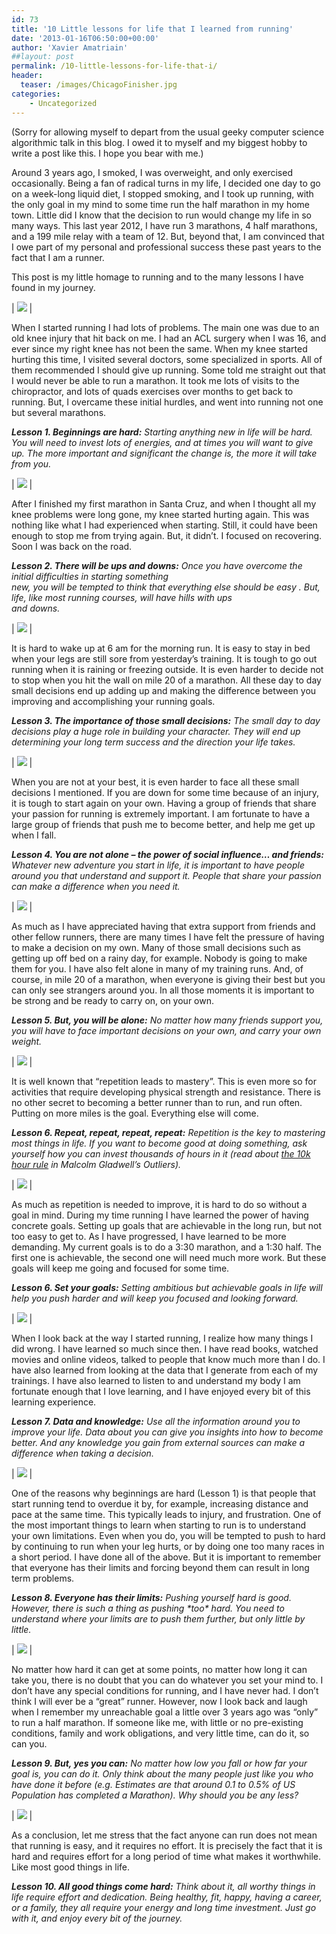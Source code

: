 ```yaml
---
id: 73
title: '10 Little lessons for life that I learned from running'
date: '2013-01-16T06:50:00+00:00'
author: 'Xavier Amatriain'
##layout: post
permalink: /10-little-lessons-for-life-that-i/
header:
  teaser: /images/ChicagoFinisher.jpg
categories:
    - Uncategorized
---
```


(Sorry for allowing myself to depart from the usual geeky computer science algorithmic talk in this blog. I owed it to myself and my biggest hobby to write a post like this. I hope you bear with me.)

Around 3 years ago, I smoked, I was overweight, and only exercised occasionally. Being a fan of radical turns in my life, I decided one day to go on a week-long liquid diet, I stopped smoking, and I took up running, with the only goal in my mind to some time run the half marathon in my home town. Little did I know that the decision to run would change my life in so many ways. This last year 2012, I have run 3 marathons, 4 half marathons, and a 199 mile relay with a team of 12. But, beyond that, I am convinced that I owe part of my personal and professional success these past years to the fact that I am a runner.

This post is my little homage to running and to the many lessons I have found in my journey.

| ![](/blog/images/ChicagoFinisher.jpg) |

When I started running I had lots of problems. The main one was due to an old knee injury that hit back on me. I had an ACL surgery when I was 16, and ever since my right knee has not been the same. When my knee started hurting this time, I visited several doctors, some specialized in sports. All of them recommended I should give up running. Some told me straight out that I would never be able to run a marathon. It took me lots of visits to the chiropractor, and lots of quads exercises over months to get back to running. But, I overcame these initial hurdles, and went into running not one but several marathons.

***Lesson 1. Beginnings are hard:** Starting anything new in life will be hard. You will need to invest lots of energies, and at times you will want to give up. The more important and significant the change is, the more it will take from you.*

| ![](/blog/images/97632-082-020f.jpg) | 

After I finished my first marathon in Santa Cruz, and when I thought all my knee problems were long gone, my knee started hurting again. This was nothing like what I had experienced when starting. Still, it could have been enough to stop me from trying again. But, it didn’t. I focused on recovering. Soon I was back on the road.

 ***Lesson 2. There will be ups and downs:*** *Once you have overcome the initial difficulties in starting something  
 new, you will be tempted to think that everything else should be easy . But, life, like most running courses, will have hills with ups  
 and downs.*

| ![](/blog/images/Los3Mosqueteros.jpg) |

It is hard to wake up at 6 am for the morning run. It is easy to stay in bed when your legs are still sore from yesterday’s training. It is tough to go out running when it is raining or freezing outside. It is even harder to decide not to stop when you hit the wall on mile 20 of a marathon. All these day to day small decisions end up adding up and making the difference between you improving and accomplishing your running goals.

***Lesson 3. The importance of those small decisions:** The small day to day decisions play a huge role in building your character. They will end up determining your long term success and the direction your life takes.*

| ![](http://localhost:8080/wordpress/wp-content/uploads/2022/06/Sacramento.jpg) |

When you are not at your best, it is even harder to face all these small decisions I mentioned. If you are down for some time because of an injury, it is tough to start again on your own. Having a group of friends that share your passion for running is extremely important. I am fortunate to have a large group of friends that push me to become better, and help me get up when I fall.

***Lesson 4. You are not alone – the power of social influence… and friends:** Whatever new adventure you start in life, it is important to have people around you that understand and support it. People that share your passion can make a difference when you need it.*

| ![](/blog/images/723255-1001-0002s.jpg) |

As much as I have appreciated having that extra support from friends and other fellow runners, there are many times I have felt the pressure of having to make a decision on my own. Many of those small decisions such as getting up off bed on a rainy day, for example. Nobody is going to make them for you. I have also felt alone in many of my training runs. And, of course, in mile 20 of a marathon, when everyone is giving their best but you can only see strangers around you. In all those moments it is important to be strong and be ready to carry on, on your own.

***Lesson 5. But, you will be alone:** No matter how many friends support you, you will have to face important decisions on your own, and carry your own weight.*

| ![](/blog/images/Relay.jpg) |

It is well known that “repetition leads to mastery”. This is even more so for activities that require developing physical strength and resistance. There is no other secret to becoming a better runner than to run, and run often. Putting on more miles is the goal. Everything else will come.

***Lesson 6. Repeat, repeat, repeat, repeat:** Repetition is the key to mastering most things in life. If you want to become good at doing something, ask yourself how you can invest thousands of hours in it (read about [the 10k hour rule](http://www.gladwell.com/outliers/outliers_excerpt1.html) in Malcolm Gladwell’s Outliers).*

| ![](/blog/images/WithAitor.jpg) |

As much as repetition is needed to improve, it is hard to do so without a goal in mind. During my time running I have learned the power of having concrete goals. Setting up goals that are achievable in the long run, but not too easy to get to. As I have progressed, I have learned to be more demanding. My current goals is to do a 3:30 marathon, and a 1:30 half. The first one is achievable, the second one will need much more work. But these goals will keep me going and focused for some time.

***Lesson 6. Set your goals:** Setting ambitious but achievable goals in life will help you push harder and will keep you focused and looking forward.*

| ![](/blog/images/IMAG0506.jpg) | 

When I look back at the way I started running, I realize how many things I did wrong. I have learned so much since then. I have read books, watched movies and online videos, talked to people that know much more than I do. I have also learned from looking at the data that I generate from each of my trainings. I have also learned to listen to and understand my body I am fortunate enough that I love learning, and I have enjoyed every bit of this learning experience.

***Lesson 7. Data and knowledge:*** *Use all the information around you to improve your life. Data about you can give you insights into how to become better. And any knowledge you gain from external sources can make a difference when taking a decision.*

| ![](/blog/images/ClothesReady.jpg) | 

One of the reasons why beginnings are hard (Lesson 1) is that people that start running tend to overdue it by, for example, increasing distance and pace at the same time. This typically leads to injury, and frustration. One of the most important things to learn when starting to run is to understand your own limitations. Even when you do, you will be tempted to push to hard by continuing to run when your leg hurts, or by doing one too many races in a short period. I have done all of the above. But it is important to remember that everyone has their limits and forcing beyond them can result in long term problems.

***Lesson 8. Everyone has their limits:*** *Pushing yourself hard is good. However, there is such a thing as pushing \*too\* hard. You need to understand where your limits are to push them further, but only little by little.*

| ![](/blog/images/HMB.jpg) | 

No matter how hard it can get at some points, no matter how long it can take you, there is no doubt that you can do whatever you set your mind to. I don’t have any special conditions for running, and I have never had. I don’t think I will ever be a “great” runner. However, now I look back and laugh when I remember my unreachable goal a little over 3 years ago was “only” to run a half marathon. If someone like me, with little or no pre-existing conditions, family and work obligations, and very little time, can do it, so can you.

***Lesson 9. But, yes you can:** No matter how low you fall or how far your goal is, you can do it. Only think about the many people just like you who have done it before (e.g. Estimates are that around 0.1 to 0.5% of US Population has completed a Marathon). Why should you be any less?*

| ![](/blog/images/VasonaLakePedroAlbertoXavi.jpg) | 

As a conclusion, let me stress that the fact anyone can run does not mean that running is easy, and it requires no effort. It is precisely the fact that it is hard and requires effort for a long period of time what makes it worthwhile. Like most good things in life.

***Lesson 10. All good things come hard:** Think about it, all worthy things in life require effort and dedication. Being healthy, fit, happy, having a career, or a family, they all require your energy and long time investment. Just go with it, and enjoy every bit of the journey.*
